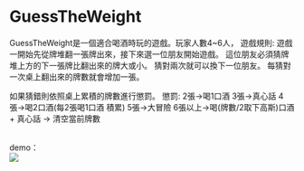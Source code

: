 # GuessTheWeight
 GuessTheWeight是一個適合喝酒時玩的遊戲。玩家人數4~6人，
 遊戲規則:
 遊戲一開始先從牌堆翻一張牌出來，接下來選一位朋友開始遊戲。
 這位朋友必須猜牌堆上方的下一張牌比翻出來的牌大或小。
 猜對兩次就可以換下一位朋友。
 每猜對一次桌上翻出來的牌數就會增加一張。
 
 如果猜錯則依照桌上累積的牌數進行懲罰。
 懲罰:
 2張->喝1口酒
 3張->真心話
 4張->喝2口酒(每2張喝1口酒 積累)
 5張->大冒險
 6張以上->喝(牌數/2取下高斯)口酒 + 真心話 -> 清空當前牌數

<br>
demo：<br>
  <img src="demo.png">
<br>
